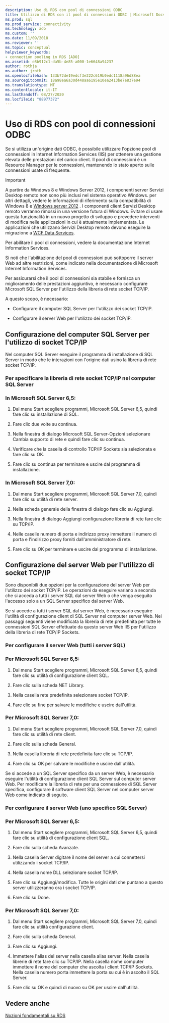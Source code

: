 ```yaml
---
description: Uso di RDS con pool di connessioni ODBC
title: Utilizzo di RDS con il pool di connessioni ODBC | Microsoft Docs
ms.prod: sql
ms.prod_service: connectivity
ms.technology: ado
ms.custom: ''
ms.date: 11/09/2018
ms.reviewer: ''
ms.topic: conceptual
helpviewer_keywords:
- connection pooling in RDS [ADO]
ms.assetid: e8b912c1-da5b-4e85-a000-1e6648a94237
author: rothja
ms.author: jroth
ms.openlocfilehash: 133b72de19edcf3e222c619b0edc1118a96d88ea
ms.sourcegitcommit: 18a98ea6a30d448aa6195e10ea2413be7e837e94
ms.translationtype: MT
ms.contentlocale: it-IT
ms.lasthandoff: 08/27/2020
ms.locfileid: "88977372"
---
```

# <a name="using-rds-with-odbc-connection-pooling"></a>Uso di RDS con pool di connessioni ODBC
Se si utilizza un'origine dati ODBC, è possibile utilizzare l'opzione pool di connessioni in Internet Information Services (IIS) per ottenere una gestione elevata delle prestazioni del carico client. Il pool di connessioni è un Resource Manager per le connessioni, mantenendo lo stato aperto sulle connessioni usate di frequente.  
  
> [!IMPORTANT]
>  A partire da Windows 8 e Windows Server 2012, i componenti server Servizi Desktop remoto non sono più inclusi nel sistema operativo Windows. per altri dettagli, vedere le informazioni di riferimento sulla compatibilità di Windows 8 e [Windows server 2012](https://www.microsoft.com/download/details.aspx?id=27416) . I componenti client Servizi Desktop remoto verranno rimossi in una versione futura di Windows. Evitare di usare questa funzionalità in un nuovo progetto di sviluppo e prevedere interventi di modifica nelle applicazioni in cui è attualmente implementata. Le applicazioni che utilizzano Servizi Desktop remoto devono eseguire la migrazione a [WCF Data Services](https://go.microsoft.com/fwlink/?LinkId=199565).  
  
 Per abilitare il pool di connessioni, vedere la documentazione Internet Information Services.  
  
 Si noti che l'abilitazione del pool di connessioni può sottoporre il server Web ad altre restrizioni, come indicato nella documentazione di Microsoft Internet Information Services.  
  
 Per assicurarsi che il pool di connessioni sia stabile e fornisca un miglioramento delle prestazioni aggiuntivo, è necessario configurare Microsoft SQL Server per l'utilizzo della libreria di rete socket TCP/IP.  
  
 A questo scopo, è necessario:  
  
-   Configurare il computer SQL Server per l'utilizzo dei socket TCP/IP.  
  
-   Configurare il server Web per l'utilizzo dei socket TCP/IP.  
  
## <a name="configuring-the-sql-server-computer-to-use-tcpip-sockets"></a>Configurazione del computer SQL Server per l'utilizzo di socket TCP/IP  
 Nel computer SQL Server eseguire il programma di installazione di SQL Server in modo che le interazioni con l'origine dati usino la libreria di rete socket TCP/IP.  
  
### <a name="to-specify-the-tcpip-socket-network-library-on-the-sql-server-computer"></a>Per specificare la libreria di rete socket TCP/IP nel computer SQL Server  
  
### <a name="in-microsoft-sql-server-65"></a>In Microsoft SQL Server 6,5:  
  
1.  Dal menu Start scegliere programmi, Microsoft SQL Server 6,5, quindi fare clic su installazione di SQL.  
  
2.  Fare clic due volte su continua.  
  
3.  Nella finestra di dialogo Microsoft SQL Server-Opzioni selezionare Cambia supporto di rete e quindi fare clic su continua.  
  
4.  Verificare che la casella di controllo TCP/IP Sockets sia selezionata e fare clic su OK.  
  
5.  Fare clic su continua per terminare e uscire dal programma di installazione.  
  
### <a name="in-microsoft-sql-server-70"></a>In Microsoft SQL Server 7,0:  
  
1.  Dal menu Start scegliere programmi, Microsoft SQL Server 7,0, quindi fare clic su utilità di rete server.  
  
2.  Nella scheda generale della finestra di dialogo fare clic su Aggiungi.  
  
3.  Nella finestra di dialogo Aggiungi configurazione libreria di rete fare clic su TCP/IP.  
  
4.  Nelle caselle numero di porta e indirizzo proxy immettere il numero di porta e l'indirizzo proxy forniti dall'amministratore di rete.  
  
5.  Fare clic su OK per terminare e uscire dal programma di installazione.  
  
## <a name="configuring-the-web-server-to-use-tcpip-sockets"></a>Configurazione del server Web per l'utilizzo di socket TCP/IP  
 Sono disponibili due opzioni per la configurazione del server Web per l'utilizzo dei socket TCP/IP. Le operazioni da eseguire variano a seconda che si acceda a tutti i server SQL dal server Web o che venga eseguito l'accesso solo a un SQL Server specifico dal server Web.  
  
 Se si accede a tutti i server SQL dal server Web, è necessario eseguire l'utilità di configurazione client di SQL Server nel computer server Web. Nei passaggi seguenti viene modificata la libreria di rete predefinita per tutte le connessioni SQL Server effettuate da questo server Web IIS per l'utilizzo della libreria di rete TCP/IP Sockets.  
  
### <a name="to-configure-the-web-server-all-sql-servers"></a>Per configurare il server Web (tutti i server SQL)  
  
### <a name="for-microsoft-sql-server-65"></a>Per Microsoft SQL Server 6,5:  
  
1.  Dal menu Start scegliere programmi, Microsoft SQL Server 6,5, quindi fare clic su utilità di configurazione client SQL.  
  
2.  Fare clic sulla scheda NET Library.  
  
3.  Nella casella rete predefinita selezionare socket TCP/IP.  
  
4.  Fare clic su fine per salvare le modifiche e uscire dall'utilità.  
  
### <a name="for-microsoft-sql-server-70"></a>Per Microsoft SQL Server 7,0:  
  
1.  Dal menu Start scegliere programmi, Microsoft SQL Server 7,0, quindi fare clic su utilità di rete client.  
  
2.  Fare clic sulla scheda General.  
  
3.  Nella casella libreria di rete predefinita fare clic su TCP/IP.  
  
4.  Fare clic su OK per salvare le modifiche e uscire dall'utilità.  
  
 Se si accede a un SQL Server specifico da un server Web, è necessario eseguire l'utilità di configurazione client SQL Server sul computer server Web. Per modificare la libreria di rete per una connessione di SQL Server specifica, configurare il software client SQL Server nel computer server Web come indicato di seguito.  
  
### <a name="to-configure-the-web-server-a-specific-sql-server"></a>Per configurare il server Web (uno specifico SQL Server)  
  
### <a name="for-microsoft-sql-server-65"></a>Per Microsoft SQL Server 6,5:  
  
1.  Dal menu Start scegliere programmi, Microsoft SQL Server 6,5, quindi fare clic su utilità di configurazione client SQL.  
  
2.  Fare clic sulla scheda Avanzate.  
  
3.  Nella casella Server digitare il nome del server a cui connettersi utilizzando i socket TCP/IP.  
  
4.  Nella casella nome DLL selezionare socket TCP/IP.  
  
5.  Fare clic su Aggiungi/modifica. Tutte le origini dati che puntano a questo server utilizzeranno ora i socket TCP/IP.  
  
6.  Fare clic su Done.  
  
### <a name="for-microsoft-sql-server-70"></a>Per Microsoft SQL Server 7,0:  
  
1.  Dal menu Start scegliere programmi, Microsoft SQL Server 7,0, quindi fare clic su utilità configurazione client.  
  
2.  Fare clic sulla scheda General.  
  
3.  Fare clic su Aggiungi.  
  
4.  Immettere l'alias del server nella casella alias server. Nella casella librerie di rete fare clic su TCP/IP. Nella casella nome computer immettere il nome del computer che ascolta i client TCP/IP Sockets. Nella casella numero porta immettere la porta su cui è in ascolto il SQL Server.  
  
5.  Fare clic su OK e quindi di nuovo su OK per uscire dall'utilità.  
  
## <a name="see-also"></a>Vedere anche  
 [Nozioni fondamentali su RDS](./rds-fundamentals.md)
